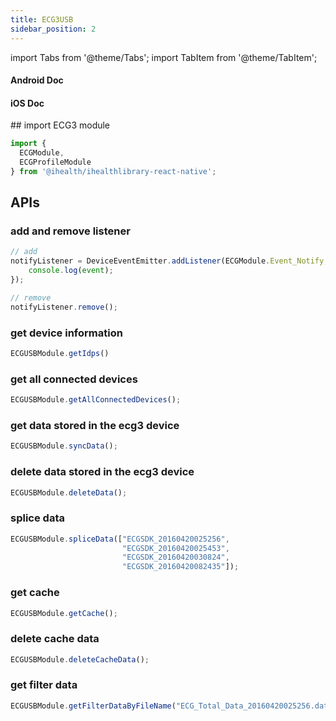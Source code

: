```yaml
---
title: ECG3USB
sidebar_position: 2
---
```


import Tabs from '@theme/Tabs';
import TabItem from '@theme/TabItem';

<Tabs>
  <TabItem value="android" label="Android" default>

#### Android Doc

  </TabItem>
  
  <TabItem value="ios" label="iOS">

#### iOS Doc

  </TabItem>
  
  <TabItem value="reactnative" label="React Native">
## import ECG3 module

```js
import {
  ECGModule,
  ECGProfileModule
} from '@ihealth/ihealthlibrary-react-native';
```

## APIs

### add and remove listener

```js
// add
notifyListener = DeviceEventEmitter.addListener(ECGModule.Event_Notify,  (event) => {
    console.log(event);
});

// remove
notifyListener.remove();
```

### get device information

```js
ECGUSBModule.getIdps()
```

### get all connected devices

```js
ECGUSBModule.getAllConnectedDevices();
```

### get data stored in the ecg3 device

```js
ECGUSBModule.syncData();
```

### delete data stored in the ecg3 device

```js
ECGUSBModule.deleteData();
```

### splice data

```js
ECGUSBModule.spliceData(["ECGSDK_20160420025256",
                         "ECGSDK_20160420025453",
                         "ECGSDK_20160420030824",
                         "ECGSDK_20160420082435"]);
```

### get cache

```js
ECGUSBModule.getCache();
```

### delete cache data

```js
ECGUSBModule.deleteCacheData();
```

### get filter data

```js
ECGUSBModule.getFilterDataByFileName("ECG_Total_Data_20160420025256.dat","ECG_Total_Mark_20160420025256.txt");
```

  </TabItem>
</Tabs>
